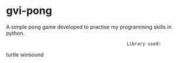 # gvi-pong
A simple pong game developed to practise my programming skills in python.

                                                  Library used: 
                                                  
turtle
winsound
